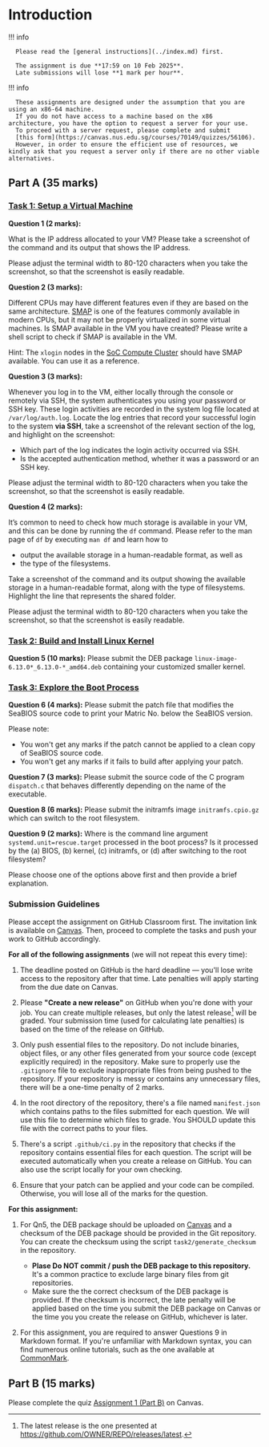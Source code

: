 # Introduction

!!! info

      Please read the [general instructions](../index.md) first.

      The assignment is due **17:59 on 10 Feb 2025**.
      Late submissions will lose **1 mark per hour**.

!!! info

      These assignments are designed under the assumption that you are using an x86-64 machine.
      If you do not have access to a machine based on the x86 architecture, you have the option to request a server for your use.
      To proceed with a server request, please complete and submit
      [this form](https://canvas.nus.edu.sg/courses/70149/quizzes/56106).
      However, in order to ensure the efficient use of resources, we kindly ask that you request a server only if there are no other viable alternatives.

## Part A (35 marks)

### [Task 1: Setup a Virtual Machine](task-vm.md)

**Question 1 (2 marks):**

What is the IP address allocated to your VM?
Please take a screenshot of the command and its output that shows the IP address.

Please adjust the terminal width to 80-120 characters when you take the screenshot, so that the screenshot is easily readable.

**Question 2 (3 marks):**

Different CPUs may have different features even if they are based on the same architecture.
[SMAP](https://en.wikipedia.org/wiki/Supervisor_Mode_Access_Prevention) is one of the features commonly available in modern CPUs, but it may not be properly virtualized in some virtual machines.
Is SMAP available in the VM you have created?
Please write a shell script to check if SMAP is available in the VM.

Hint:
The `xlogin` nodes in the [SoC Compute Cluster](https://dochub.comp.nus.edu.sg/cf/guides/compute-cluster/start) should have SMAP available.
You can use it as a reference.

**Question 3 (3 marks):**

Whenever you log in to the VM, either locally through the console or remotely via SSH, the system authenticates you using your password or SSH key.
These login activities are recorded in the system log file located at `/var/log/auth.log`.
Locate the log entries that record your successful login to the system **via SSH**, take a screenshot of the relevant section of the log, and highlight on the screenshot:

- Which part of the log indicates the login activity occurred via SSH.
- Is the accepted authentication method, whether it was a password or an SSH key.

Please adjust the terminal width to 80-120 characters when you take the screenshot, so that the screenshot is easily readable.

**Question 4 (2 marks):**

It’s common to need to check how much storage is available in your VM, and this can be done by running the `df` command.
Please refer to the man page of `df` by executing `man df` and learn how to

- output the available storage in a human-readable format, as well as
- the type of the filesystems.

Take a screenshot of the command and its output showing the available storage in a human-readable format, along with the type of filesystems. Highlight the line that represents the shared folder.

Please adjust the terminal width to 80-120 characters when you take the screenshot, so that the screenshot is easily readable.

### [Task 2: Build and Install Linux Kernel](task-kbuild.md)

**Question 5 (10 marks):**
Please submit the DEB package `linux-image-6.13.0*_6.13.0-*_amd64.deb` containing your customized smaller kernel.

### [Task 3: Explore the Boot Process](task-boot.md)

**Question 6 (4 marks):**
Please submit the patch file that modifies the SeaBIOS source code to print your Matric No. below the SeaBIOS version.

Please note:

- You won't get any marks if the patch cannot be applied to a clean copy of SeaBIOS source code.
- You won't get any marks if it fails to build after applying your patch.

**Question 7 (3 marks):**
Please submit the source code of the C program `dispatch.c` that behaves differently depending on the name of the executable.

**Question 8 (6 marks):**
Please submit the initramfs image `initramfs.cpio.gz` which can switch to the root filesystem.

**Question 9 (2 marks):**
Where is the command line argument `systemd.unit=rescue.target` processed in the boot process?
Is it processed by the (a) BIOS, (b) kernel, (c) initramfs, or (d) after switching to the root filesystem?

Please choose one of the options above first and then provide a brief explanation.

### Submission Guidelines

Please accept the assignment on GitHub Classroom first.
The invitation link is available on [Canvas](https://canvas.nus.edu.sg/courses/70149/assignments/166038).
Then, proceed to complete the tasks and push your work to GitHub accordingly.

**For all of the following assignments** (we will not repeat this every time):

1. The deadline posted on GitHub is the hard deadline — you'll lose write access to the repository after that time.
   Late penalties will apply starting from the due date on Canvas.

1. Please **"Create a new release"** on GitHub when you're done with your job.
   You can create multiple releases, but only the latest release[^latest] will be graded.
   Your submission time (used for calculating late penalties) is based on the time of the release on GitHub.

1. Only push essential files to the repository.
   Do not include binaries, object files, or any other files generated from your source code (except explicitly required) in the repository.
   Make sure to properly use the `.gitignore` file to exclude inappropriate files from being pushed to the repository.
   If your repository is messy or contains any unnecessary files, there will be a one-time penalty of 2 marks.

1. In the root directory of the repository, there's a file named `manifest.json` which contains paths to the files submitted for each question.
   We will use this file to determine which files to grade.
   You SHOULD update this file with the correct paths to your files.

1. There's a script `.github/ci.py` in the repository that checks if the repository contains essential files for each question.
   The script will be executed automatically when you create a release on GitHub.
   You can also use the script locally for your own checking.

1. Ensure that your patch can be applied and your code can be compiled.
   Otherwise, you will lose all of the marks for the question.

**For this assignment:**

1. For Qn5, the DEB package should be uploaded on [Canvas](https://canvas.nus.edu.sg/courses/70149/assignments/166038) and a checksum of the DEB package should be provided in the Git repository.
   You can create the checksum using the script `task2/generate_checksum` in the repository.

   - **Plase Do NOT commit / push the DEB package to this repository.**
     It's a common practice to exclude large binary files from git repositories.
   - Make sure the the correct checksum of the DEB package is provided.
     If the checksum is incorrect, the late penalty will be applied based on the time you submit the DEB package on Canvas or the time you you create the release on GitHub, whichever is later.

1. For this assignment, you are required to answer Questions 9 in Markdown format.
   If you're unfamiliar with Markdown syntax, you can find numerous online tutorials, such as the one available at [CommonMark](https://commonmark.org/help/tutorial/).

[^latest]: The latest release is the one presented at https://github.com/OWNER/REPO/releases/latest.

## Part B (15 marks)

Please complete the quiz [Assignment 1 (Part B)](https://canvas.nus.edu.sg/courses/70149/quizzes/56514) on Canvas.
